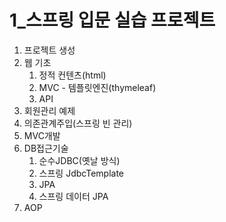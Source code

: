 # 1_스프링 입문 실습 프로젝트

1. 프로젝트 생성
2. 웹 기초
   1. 정적 컨텐츠(html)
   2. MVC - 템플릿엔진(thymeleaf)
   3. API
3. 회원관리 예제
4. 의존관계주입(스프링 빈 관리)
5. MVC개발
6. DB접근기술
   1. 순수JDBC(옛날 방식)
   2. 스프링 JdbcTemplate
   3. JPA
   4. 스프링 데이터 JPA
7. AOP